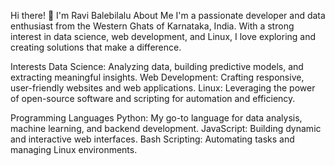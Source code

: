  Hi there! 👋 I'm Ravi Balebilalu
About Me
I'm a passionate developer and data enthusiast from the Western Ghats of Karnataka, India. With a strong interest in data science, web development, and Linux, I love exploring and creating solutions that make a difference.

Interests
Data Science: Analyzing data, building predictive models, and extracting meaningful insights.
Web Development: Crafting responsive, user-friendly websites and web applications.
Linux: Leveraging the power of open-source software and scripting for automation and efficiency.

Programming Languages
Python: My go-to language for data analysis, machine learning, and backend development.
JavaScript: Building dynamic and interactive web interfaces.
Bash Scripting: Automating tasks and managing Linux environments.


<!---
ravibalebilalu/ravibalebilalu is a ✨ special ✨ repository because its `README.md` (this file) appears on your GitHub profile.
You can click the Preview link to take a look at your changes.
--->
